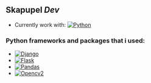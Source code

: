 ## Skapupel _Dev_
- Currently work with: [![Python](https://img.shields.io/badge/Python-darkblue.svg?style=flat&logo=python)](https://www.python.org/)

### Python frameworks and packages that i used:
- [![Django](https://img.shields.io/badge/Django-darkgreen.svg?style=flat&logo=django)](https://www.djangoproject.com/)
- [![Flask](https://img.shields.io/badge/Flask-grey.svg?style=flat&logo=flask)](https://flask.palletsprojects.com)
- [![Pandas](https://img.shields.io/badge/Pandas-blue.svg?style=flat&logo=pandas)](https://pandas.pydata.org/)
- [![Opencv2](https://img.shields.io/badge/Opencv2-red.svg?style=flat&logo=opencv)](https://opencv.org/)
